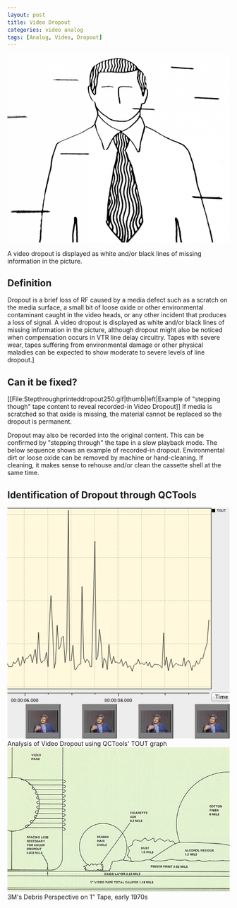 ```yaml
---
layout: post
title: Video Dropout
categories: video analog
tags: [Analog, Video, Dropout]
---
```



<img src="/images/708px-DropoutDrawing.png">

A video dropout is displayed as white and/or black lines of missing information in the picture.

## Definition 
Dropout is a brief loss of RF caused by a media defect such as a scratch on the media surface, a small bit of loose oxide or other environmental contaminant caught in the video heads, or any other incident that produces a loss of signal. A video dropout is displayed as white and/or black lines of missing information in the picture, although dropout might also be noticed when compensation occurs in VTR line delay circuitry. Tapes with severe wear, tapes suffering from environmental damage or other physical maladies can be expected to show moderate to severe levels of line dropout.]

## Can it be fixed? 
[[File:Stepthroughprinteddropout250.gif|thumb|left|Example of "stepping though" tape content to reveal recorded-in Video Dropout]]
If media is scratched so that oxide is missing, the material cannot be replaced so the dropout is permanent.

Dropout may also be recorded into the original content. This can be confirmed by "stepping through" the tape in a slow playback mode. The below sequence shows an example of recorded-in dropout. Environmental dirt or loose oxide can be removed by machine or hand-cleaning. If cleaning, it makes sense to rehouse and/or clean the cassette shell at the same time.

## Identification of Dropout through QCTools 
<img src="/images/TOUTgraph.jpg">
Analysis of Video Dropout using QCTools' TOUT graph

<img src="/images/3M_DebrisPerspectiveon1InchTapeTruncated.jpg">
3M's Debris Perspective on 1" Tape, early 1970s
